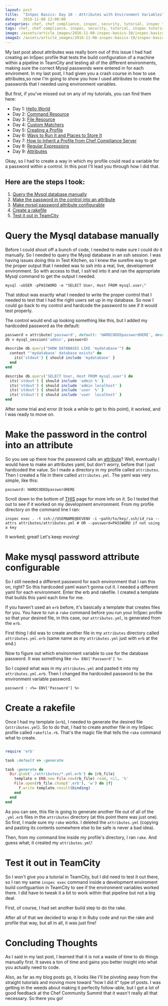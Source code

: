 ```yaml
---
layout: post
title:  "InSpec Basics: Day 10 - Attributes with Environment Variables"
date:   2016-11-08 12:00:00
categories: chef, chef compliance, inspec, security, tutorial, inspec tutorial, devsecops, devsecops, devops, attributes, envrionment variables, rake, rakefile
tags: chef, chef compliance, inspec, security, tutorial, inspec tutorial, devsecops, devsecops, devops, attributes, envrionment variables, rake, rakefile
image: /assets/article_images/2016-11-08-inspec-basics-10/inspec-basics-10.jpg
image2: /assets/article_images/2016-11-08-inspec-basics-10/inspec-basics-10-mobile.jpg
---
```

My last post about attributes was really born out of this issue I had had creating an InSpec profile that tests the build configuration of a machine within a pipeline in TeamCity and testing all of the different environments, making sure the correct Mysql passwords were entered in for each enviroment. In my last post, I had given you a crash course in how to use attributes,so now I'm going to show you how I used attributes to create the passwords that I needed using environment variables. 

But first, if you've missed out on any of my tutorials, you can find them here:

  - Day 1: [Hello World](http://www.anniehedgie.com/inspec-basics-1) 
  - Day 2: [Command Resource](http://www.anniehedgie.com/inspec-basics-2)
  - Day 3: [File Resource](http://www.anniehedgie.com/inspec-basics-3)
  - Day 4: [Custom Matchers](http://www.anniehedgie.com/inspec-basics-4)
  - Day 5: [Creating a Profile](http://www.anniehedgie.com/inspec-basics-5)
  - Day 6: [Ways to Run It and Places to Store It](http://www.anniehedgie.com/inspec-basics-6)
  - Day 7: [How to Inherit a Profile from Chef Compliance Server](http://www.anniehedgie.com/inspec-basics-7)
  - Day 8: [Regular Expressions](http://www.anniehedgie.com/inspec-basics-8)
  - Day 9: [Attributes](http://www.anniehedgie.com/inspec-basics-9)

Okay, so I had to create a way in which my profile could read a variable for a password within a control. In this post I'll lead you through how I did that. 

## Here are the steps I took:
1. [Query the Mysql database manually](#query-the-mysql-database-manually)
2. [Make the password in the control into an attribute](#make-the-password-in-the-control-into-an-attribute)
3. [Make mysql password attribute configurable](#make-mysql-password-attribute-configurable)
4. [Create a rakefile](#create-a-rakefile)
5. [Test it out in TeamCity](#test-it-out-in-teamcity)

# Query the Mysql database manually
Before I could shoot off a bunch of code, I needed to make sure I could do it manually. So I needed to query the Mysql database in an ssh session. I was having issues doing this in Test Kitchen, so I knew the surefire way to get the proper output that I needed was to ssh into a real, live, development environment. So with access to that, I ssh'ed into it and ran the appropriate Mysql command to get the output I needed.

```
mysql -uUSER -pPASSWORD -e "SELECT User, Host FROM mysql.user;"
```

That stdout was exactly what I needed to write the proper control that I needed to test that I had the right users set up in my database. So now I could go back to my control and hardcode the password to see if it would test properly.

The control would end up looking something like this, but I added my hardcoded password as the default:

```ruby
password = attribute('password', default: 'HARDCODEDpasswordHERE', description: 'password for admin user in mysql datatbase')
db = mysql_session('admin', password)

describe db.query("SHOW DATABASES LIKE 'mydatabase'") do
  context "'mydatabase' database exists" do
    its('stdout') { should include 'mydatabase' }
  end
end

describe db.query('SELECT User, Host FROM mysql.user') do
  its('stdout') { should include 'admin	%' }
  its('stdout') { should include 'admin	localhost' }
  its('stdout') { should include 'user	%' }
  its('stdout') { should include 'user	localhost' }
end
```

After some trial and error (it took a while to get to this point), it worked, and I was ready to move on.

# Make the password in the control into an attribute

So you see up there how the password calls an [attribute](http://www.anniehedgie.com/inspec-basics-9)? Well, eventually I would have to make an attributes yaml, but don't worry, before that I just hardcoded the value. So I made a directory in my profile called `attributes`. Then I created a file in there called `attributes.yml`. The yaml was very simple, like this:

```
password: HARDCODEDpasswordHERE
```

Scroll down to the bottom of [THIS](http://inspec.io/docs/reference/profiles/) page for more info on it. So I tested that out to see if it worked on my development environment. From my profile directory on the command line I ran:

```
inspec exec . -t ssh://USERNAME@DEVENV -i ~path/to/key/.ssh/id_rsa --attrs attributes/attributes.yml # OR --password=PASSWORD if not using a key
```

It worked; great! Let's keep moving!

# Make mysql password attribute configurable

So I still needed a different password for each environment that I ran this on, right? So this hardcoded yaml wasn't gonna cut it. I needed a different yaml for each environment. Enter the erb and rakefile. I created a template that builds this yaml each time for me. 

If you haven't used an `erb` before, it's basically a template that creates files for you. You have to run a `rake` command before you run your InSpec profile so that your desired file, in this case, our `attributes.yml`, is generated from the `erb`. 

First thing I did was to create another file in my `attributes` directory called `attributes.yml.erb` (same name as my `attributes.yml` just with `erb` at the end.)

Now to figure out which environment variable to use for the database password. It was something like `<%= ENV['Password'] %>`. 

So I copied what was in my `attributes.yml` and pasted it into my `attributes.yml.erb`. Then I changed the hardcoded password to be the environment variable password.

```
password : <%= ENV['Password'] %>
```

# Create a rakefile

Once I had my template (`erb`), I needed to generate the desired file (`attributes.yml`). So to do that, I had to create another file in my InSpec profile called `rakefile.rb`. That's the magic file that tells the `rake` command what to create.

```ruby

require 'erb'

task :default => :generate

task :generate do
  Dir.glob('./attributes/*.yml.erb') do |rb_file|
    template = ERB.new File.new(rb_file).read, nil, '%'
    File.open(rb_file.chomp('.erb'), 'w') do |f|
      f.write template.result(binding)
    end
  end
end

```

As you can see, this file is going to generate another file out of all of the `.yml.erb` files in the `attributes` directory (at this point there was just one). So first, I made sure my `rake` works. I deleted the `attributes.yml` (copying and pasting its contents somewhere else to be safe is never a bad idea).

Then, from my command line inside my profile's directory, I ran `rake`. And guess what; it created my `attributes.yml`!

# Test it out in TeamCity
So I won't give you a tutorial in TeamCity, but I did need to test it out there, so I ran my same `inspec exec` command inside a development enviroment build configuartion in TeamCity to see if the environment variables worked there. I did have to tweak it a bit to work within that pipeline but not a big deal.

First, of course, I had set another build step to do the rake.

After all of that we decided to wrap it in Ruby code and run the rake and profile that way, but all in all, it was just fine!

# Concluding Thoughts
As I said in my last post, I learned that it is not a waste of time to do things manually first. It saves a ton of time and gains you better insight into what you actually need to code. 

Also, as far as my blog posts go, it looks like I'll be pivoting away from the straight tutorials and moving more toward "how I did it" type of posts. I was getting in the weeds about making it perfectly follow-able, but I got a lot of good feedback at the Chef Community Summit that it wasn't really all that necessary. So there you go! 